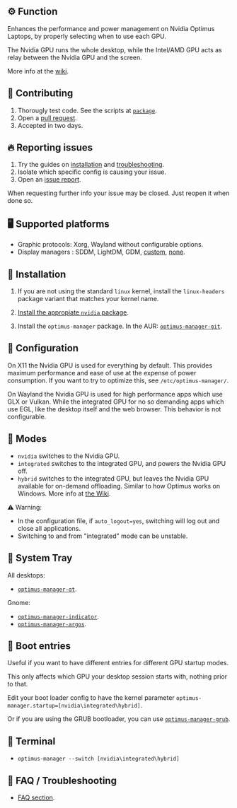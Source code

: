 ## ⚙️ Function

Enhances the performance and power management on Nvidia Optimus Laptops, by properly selecting when to use each GPU.

The Nvidia GPU runs the whole desktop, while the Intel/AMD GPU acts as relay between the Nvidia GPU and the screen.

More info at the [wiki](https://github.com/Askannz/optimus-manager/wiki).


## 🔧 Contributing

1. Thorougly test code. See the scripts at [`package`](https://github.com/Askannz/optimus-manager/tree/master/package).
2. Open a [pull request](https://github.com/Askannz/optimus-manager/pulls).
3. Accepted in two days.


## 🔥 Reporting issues

1. Try the guides on [installation](https://wiki.archlinux.org/title/NVIDIA) and [troubleshooting](https://wiki.archlinux.org/title/NVIDIA/Troubleshooting).
1. Isolate which specific config is causing your issue.
2. Open an [issue report](https://github.com/Askannz/optimus-manager/issues).

When requesting further info your issue may be closed. Just reopen it when done so.


## 🖥️ Supported platforms

- Graphic protocols: Xorg, Wayland without configurable options.
- Display managers : SDDM, LightDM, GDM, [custom](https://github.com/Askannz/optimus-manager/wiki/FAQ,-common-issues,-troubleshooting#my-display-manager-is-not-sddm-lightdm-nor-sddm), [none](https://github.com/Askannz/optimus-manager/wiki/FAQ,-common-issues,-troubleshooting#i-do-not-use-a-display-manager-i-use-startx-or-xinit).


## 💽 Installation

1. If you are not using the standard `linux` kernel, install the `linux-headers` package variant that matches your kernel name.

2. [Install the appropiate `nvidia` package](https://wiki.archlinux.org/title/NVIDIA#Installation).

3. Install the `optimus-manager` package. In the AUR: [`optimus-manager-git`](https://aur.archlinux.org/packages/optimus-manager-git).


## 📝 Configuration

On X11 the Nvidia GPU is used for everything by default. This provides maximum performance and ease of use at the expense of power consumption. If you want to try to optimize this, see `/etc/optimus-manager/`.

On Wayland the Nvidia GPU is used for high performance apps which use GLX or Vulkan. While the integrated GPU for no so demanding apps which use EGL, like the desktop itself and the web browser. This behavior is not configurable.


## 🔀 Modes

* `nvidia` switches to the Nvidia GPU.
* `integrated` switches to the integrated GPU, and powers the Nvidia GPU off.
* `hybrid` switches to the integrated GPU, but leaves the Nvidia GPU available for on-demand offloading. Similar to how Optimus works on Windows. More info at [the Wiki](https://github.com/Askannz/optimus-manager/wiki/Nvidia-GPU-offloading-for-%22hybrid%22-mode).

⚠️ Warning:
- In the configuration file, if `auto_logout=yes`, switching will log out and close all applications.
- Switching to and from "integrated" mode can be unstable.


## 📎 System Tray

All desktops:
* [`optimus-manager-qt`](https://github.com/Shatur95/optimus-manager-qt).

Gnome:
* [`optimus-manager-indicator`](https://extensions.gnome.org/extension/2908/optimus-manager-indicator/).
* [`optimus-manager-argos`](https://github.com/inzar98/optimus-manager-argos).


## 🎰 Boot entries

Useful if you want to have different entries for different GPU startup modes.

This only affects which GPU your desktop session starts with, nothing prior to that.

Edit your boot loader config to have the kernel parameter `optimus-manager.startup=[nvidia\integrated\hybrid]`.

Or if you are using the GRUB bootloader, you can use [`optimus-manager-grub`](https://github.com/hakasapl/optimus-manager-grub).


## 📜 Terminal

- `optimus-manager --switch [nvidia\integrated\hybrid]`


## 🤔 FAQ / Troubleshooting

- [FAQ section](https://github.com/Askannz/optimus-manager/wiki/FAQ,-common-issues,-troubleshooting).
